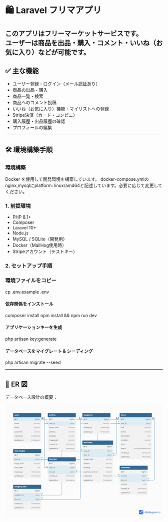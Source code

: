 # 🛍 Laravel フリマアプリ

このアプリはフリーマーケットサービスです。  
ユーザーは商品を出品・購入・コメント・いいね（お気に入り）などが可能です。
---
## ✅ 主な機能

- ユーザー登録・ログイン（メール認証あり）
- 商品の出品・購入
- 商品一覧・検索
- 商品へのコメント投稿
- いいね（お気に入り）機能・マイリストへの登録
- Stripe決済（カード・コンビニ）
- 購入履歴・出品履歴の確認
- プロフィールの編集

---

## 🛠 環境構築手順
### 環境構築

Docker を使用して開発環境を構築しています。
docker-compose.ymlのnginx,mysqlにplatform: linux/amd64と記述しています。必要に応じて変更してください。
### 1. 前提環境

- PHP 8.1+
- Composer
- Laravel 10+
- Node.js
- MySQL / SQLite（開発用）
- Docker（MailHog使用時）
- Stripeアカウント（テストキー）

### 2. セットアップ手順

### 環境ファイルをコピー
cp .env.example .env

#### 依存関係をインストール
composer install
npm install && npm run dev

#### アプリケーションキーを生成
php artisan key:generate

#### データベースをマイグレート & シーディング
php artisan migrate --seed

---

## 📸 ER 図

データベース設計の概要：

![ER図](docs/er-diagram.png)

